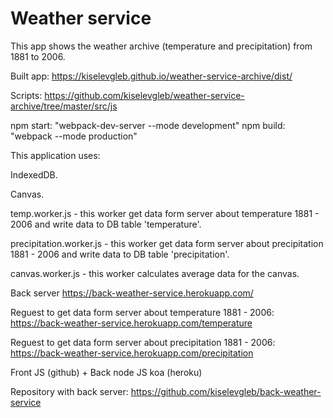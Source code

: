 # Weather service
This app shows the weather archive (temperature and precipitation) from 1881 to 2006.

Built app:
https://kiselevgleb.github.io/weather-service-archive/dist/

Scripts: 
https://github.com/kiselevgleb/weather-service-archive/tree/master/src/js

   npm start: "webpack-dev-server --mode development"
   npm build: "webpack --mode production"

This application uses:

IndexedDB.

Canvas.

temp.worker.js -  this worker get data form server about temperature 1881 - 2006 and write data to DB table 'temperature'.

precipitation.worker.js - this worker get data form server about precipitation 1881 - 2006 and write data to DB table 'precipitation'.

canvas.worker.js - this worker calculates average data for the canvas.

Back server https://back-weather-service.herokuapp.com/ 

Reguest to get data form server about temperature 1881 - 2006: 
https://back-weather-service.herokuapp.com/temperature

Reguest to get data form server about precipitation 1881 - 2006: 
https://back-weather-service.herokuapp.com/precipitation

Front JS (github) + Back node JS koa (heroku)

Repository with back server:
https://github.com/kiselevgleb/back-weather-service